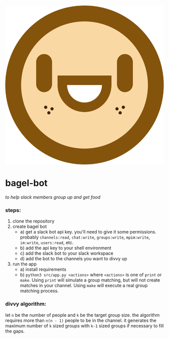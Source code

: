 ![](bagel.png)

# bagel-bot

*to help slack members group up and get food*

### steps:
1. clone the repository
2. create bagel bot
   - a) get a slack bot api key. you'll need to give it some permissions. probably `channels:read`, `chat:write`, `groups:write`, `mpim:write`, `im:write`, `users:read`, etc.
   - b) add the api key to your shell environment
   - c) add the slack bot to your slack workspace
   - d) add the bot to the channels you want to divvy up
3. run the app
   - a) install requirements
   - b) `python3 src/app.py <actions>` where `<actions>` is one of `print` or `make`.
        Using `print` will simulate a group matching, but will not create matches in your channel.
        Using  `make` will execute a real group matching process. 

### divvy algorithm:
let `n` be the number of people and `k` be the target group size.
the algorithm requires more than `n(n - 1)` people to be in the channel.
it generates the maximum number of `k` sized groups with `k-1` sized groups if necessary to fill the gaps.
